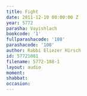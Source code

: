 ```yaml
---
title: Fight
date: 2011-12-10 00:00:00 Z
year: 5772
parasha: Vayishlach
bookcode: '1'
fullparashacode: '108'
parashacode: '108'
author: Rabbi Eliezer Hirsch
id: 57721081
filename: 5772-108-1
layout: audio
moment: 
shabbat: 
occasion: 
---
```


